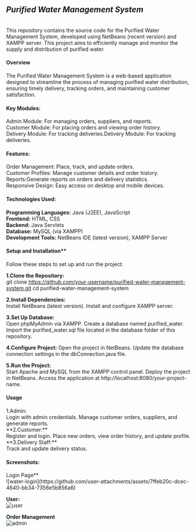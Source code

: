 **<h2><i>Purified Water Management System</i></h2>**<br>
This repository contains the source code for the Purified Water Management System, developed using NetBeans (recent version) and XAMPP server. This project aims to efficiently manage and monitor the supply and distribution of purified water.

<h4>Overview<br></h4>
The Purified Water Management System is a web-based application designed to streamline the process of managing purified water distribution, ensuring timely delivery, tracking orders, and maintaining customer satisfaction.

<h4>Key Modules:<br></h4>
Admin Module: For managing orders, suppliers, and reports.<br>
Customer Module: For placing orders and viewing order history.<br>
Delivery Module: For tracking deliveries.</li>Delivery Module: For tracking deliveries.<br>
<h4>Features:<br></h4>
Order Management: Place, track, and update orders.<br>
Customer Profiles: Manage customer details and order history.<br>
Reports:Generate reports on orders and delivery statistics.<br>
Responsive Design: Easy access on desktop and mobile devices.<br>

<h4>Technologies Used:<br></h4>

**Programming Languages:** Java (J2EE), JavaScript<br></li>
**Frontend:** HTML, CSS<br>
**Backend:** Java Servlets<br>
**Database:** MySQL (via XAMPP)<br>
**Development Tools:** NetBeans IDE (latest version), XAMPP Server<br>

<h4>Setup and Installation**<br></h4>
Follow these steps to set up and run the project:

**1.Clone the Repository:**<br>
git clone https://github.com/your-username/purified-water-management-system.git
cd purified-water-management-system

**2.Install Dependencies:**<br>
Install NetBeans (latest version).
Install and configure XAMPP server.

**3.Set Up Database:**<br>
Open phpMyAdmin via XAMPP.
Create a database named purified_water.
Import the purified_water.sql file located in the database folder of this repository.

**4.Configure Project:**
Open the project in NetBeans.
Update the database connection settings in the dbConnection.java file.

**5.Run the Project:**<br>
Start Apache and MySQL from the XAMPP control panel.
Deploy the project in NetBeans.
Access the application at http://localhost:8080/your-project-name.

<h4>Usage<br></h4>
1.Admin:<br>
Login with admin credentials.
Manage customer orders, suppliers, and generate reports.<br>
**2.Customer:**<br>
Register and login.
Place new orders, view order history, and update profile.<br>
**3.Delivery Staff:**<br>
Track and update delivery status.<br>

<h4>Screenshots:<br></h4>
Login Page**<br>
![water-login](https://github.com/user-attachments/assets/7ffeb20c-dcec-4640-bb34-7356e5b856a6)

**User:**<br>
![user](https://github.com/user-attachments/assets/01df2957-16c6-494f-afa3-b2e38ce43e00)


**Order Management**<br>
![admin](https://github.com/user-attachments/assets/b4393c7d-b6fe-41c3-b45a-3177b5b51987)


